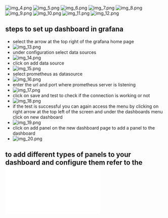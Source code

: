 ![img_4.png](docs/img_4.png)
![img_5.png](docs/img_5.png)
![img_6.png](docs/img_6.png)
![img_7.png](docs/img_7.png)
![img_8.png](docs/img_8.png)
![img_9.png](docs/img_9.png)
![img_10.png](docs/img_10.png)
![img_11.png](docs/img_11.png)
![img_12.png](docs/img_12.png)
## steps to set up dashboard in grafana
* select the arrow at the top right of the grafana home page
* ![img_13.png](docs/img_13.png)
* under configuration select data sources
* ![img_14.png](docs/img_14.png)
* click on add data source
* ![img_15.png](docs/img_15.png)
* select prometheus as datasource
* ![img_16.png](docs/img_16.png)
* enter the url and port where prometheus server is listening
* ![img_17.png](docs/img_17.png)
* click on save and test to check if the connection is working or not
* ![img_18.png](docs/img_18.png)
* if the test is successful you can again access the menu by clicking on right arrow at the top left of the screen and under the dashboards menu click on new dashboard
* ![img_19.png](docs/img_19.png)
* click on add panel on the new dashboard page to add a panel to the dashboard
* ![img_20.png](docs/img_20.png)

## to add different types of panels to your dashboard and configure them refer to the ![ReadmePanel.md](ReadmeBarChart.md)